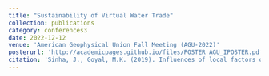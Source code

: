 ```yaml
---
title: "Sustainability of Virtual Water Trade"
collection: publications
category: conferences3
date: 2022-12-12
venue: 'American Geophysical Union Fall Meeting (AGU-2022)'
posterurl: 'http://academicpages.github.io/files/POSTER AGU_IPOSTER.pdf'
citation: 'Sinha, J., Goyal, M.K. (2019). Influences of local factors on long-term annual and intra-annual water balances across 25 major river basins in India. World Environmental and Water Resources Congress (EWRI-2019), 19-23 May 2019, Pittsburgh, Pennsylvania.'
---
```

